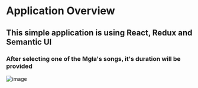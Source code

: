 # Application Overview
## This simple application is using React, Redux and Semantic UI
### After selecting one of the Mgła's songs, it's duration will be provided

![image](https://user-images.githubusercontent.com/76259648/120895733-a38a4b00-c61e-11eb-8c7b-57829d3d8732.png)
